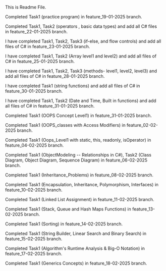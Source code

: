 This is Readme File.

Completed Task1 (practice program) in feature_19-01-2025 branch.

Completed Task1, Task2 (operators , basic data types) and add all C# files in feature_22-01-2025 branch.

I have completed Task1, Task2, Task3 (if-else, and flow controls) and add all files of C# in feature_23-01-2025 branch.

I have completed Task1, Task2 (Array level1 and level2) and add all files of C# in feature_25-01-2025 branch.

I have completed Task1, Task2, Task3 (methods- level1, level2, level3) and add all files of C# in feature_28-01-2025 branch.

I have completed Task1 (string functions) and add all files of C# in feature_30-01-2025 branch. 

I have completed Task1, Task2 (Date and Time, Built in functions) and add all files of C# in feature_31-01-2025 branch.

Completed Task1 (OOPS Concept Level1) in feature_31-01-2025 branch.

Completed Task1 (OOPS_classes with Access Modifiers) in feature_02-02-2025 branch.

Completed Task1 (Oops_Level1 with static, this, readonly, isOperator) in feature_04-02-2025 branch.

Completed Task1 (ObjectModeling -- Relationships in C#), Task2 (Class Diagram, Object Diagram, Sequence Diagram) in feature_06-02-2025 branch.

Completed Task1 (Inheritance_Problems) in feature_08-02-2025 branch.

Completed Task1 (Encapsulation, Inheritance, Polymorphism, Interfaces) in feature_10-02-2025 branch.

Completed Task1 (Linked List Assignment) in feature_11-02-2025 branch.

Completed Task1 (Stack, Queue and Hash Maps Functions) in feature_13-02-2025 branch.

Completed Task1 (Sorting) in feature_14-02-2025 branch.

Completed Task1 (String Builder, Linear Search and Binary Search) in feature_15-02-2025 branch.

Completed Task1 (Algorithm's Runtime Analysis & Big-O Notation) in feature_17-02-2025 branch.

Completed Task1 (Generics Concepts) in feature_18-02-2025 branch.

